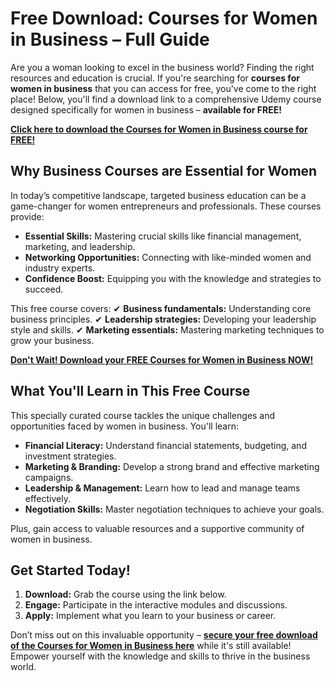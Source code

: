 # Free Download: Courses for Women in Business – Full Guide

Are you a woman looking to excel in the business world? Finding the right resources and education is crucial. If you're searching for **courses for women in business** that you can access for free, you've come to the right place! Below, you'll find a download link to a comprehensive Udemy course designed specifically for women in business – **available for FREE!**

[**Click here to download the Courses for Women in Business course for FREE!**](https://udemywork.com/courses-for-women-in-business)

## Why Business Courses are Essential for Women

In today’s competitive landscape, targeted business education can be a game-changer for women entrepreneurs and professionals. These courses provide:

*   **Essential Skills:** Mastering crucial skills like financial management, marketing, and leadership.
*   **Networking Opportunities:** Connecting with like-minded women and industry experts.
*   **Confidence Boost:** Equipping you with the knowledge and strategies to succeed.

This free course covers:
✔ **Business fundamentals:** Understanding core business principles.
✔ **Leadership strategies:** Developing your leadership style and skills.
✔ **Marketing essentials:** Mastering marketing techniques to grow your business.

[**Don't Wait! Download your FREE Courses for Women in Business NOW!**](https://udemywork.com/courses-for-women-in-business)

## What You'll Learn in This Free Course

This specially curated course tackles the unique challenges and opportunities faced by women in business. You'll learn:

*   **Financial Literacy:** Understand financial statements, budgeting, and investment strategies.
*   **Marketing & Branding:** Develop a strong brand and effective marketing campaigns.
*   **Leadership & Management:** Learn how to lead and manage teams effectively.
*   **Negotiation Skills:** Master negotiation techniques to achieve your goals.

Plus, gain access to valuable resources and a supportive community of women in business.

## Get Started Today!

1.  **Download:** Grab the course using the link below.
2.  **Engage:** Participate in the interactive modules and discussions.
3.  **Apply:** Implement what you learn to your business or career.

Don’t miss out on this invaluable opportunity – **[secure your free download of the Courses for Women in Business here](https://udemywork.com/courses-for-women-in-business)** while it's still available! Empower yourself with the knowledge and skills to thrive in the business world.
